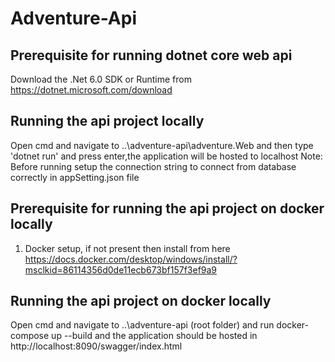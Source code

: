 # Adventure-Api

## Prerequisite for running dotnet core web api

Download the .Net 6.0 SDK or Runtime from https://dotnet.microsoft.com/download

## Running the api project locally

Open cmd and navigate to ..\adventure-api\adventure.Web and then type 'dotnet run' and press enter,the application will be hosted to localhost
Note: Before running  setup the connection string to connect from database correctly in appSetting.json file


## Prerequisite for running the api project on docker locally

1. Docker setup, if not present then install from here https://docs.docker.com/desktop/windows/install/?msclkid=86114356d0de11ecb673bf157f3ef9a9

## Running the api project on docker locally

Open cmd and navigate to ..\adventure-api (root folder) and run docker-compose up --build and the application should be hosted in http://localhost:8090/swagger/index.html
